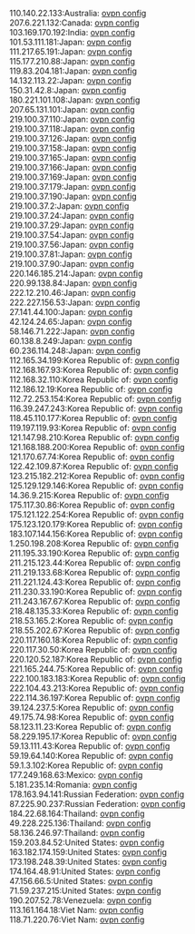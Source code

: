 110.140.22.133:Australia: [ovpn config](vpn/110_140_22_133.ovpn)  
207.6.221.132:Canada: [ovpn config](vpn/207_6_221_132.ovpn)  
103.169.170.192:India: [ovpn config](vpn/103_169_170_192.ovpn)  
101.53.111.181:Japan: [ovpn config](vpn/101_53_111_181.ovpn)  
111.217.65.191:Japan: [ovpn config](vpn/111_217_65_191.ovpn)  
115.177.210.88:Japan: [ovpn config](vpn/115_177_210_88.ovpn)  
119.83.204.181:Japan: [ovpn config](vpn/119_83_204_181.ovpn)  
14.132.113.22:Japan: [ovpn config](vpn/14_132_113_22.ovpn)  
150.31.42.8:Japan: [ovpn config](vpn/150_31_42_8.ovpn)  
180.221.101.108:Japan: [ovpn config](vpn/180_221_101_108.ovpn)  
207.65.131.101:Japan: [ovpn config](vpn/207_65_131_101.ovpn)  
219.100.37.110:Japan: [ovpn config](vpn/219_100_37_110.ovpn)  
219.100.37.118:Japan: [ovpn config](vpn/219_100_37_118.ovpn)  
219.100.37.126:Japan: [ovpn config](vpn/219_100_37_126.ovpn)  
219.100.37.158:Japan: [ovpn config](vpn/219_100_37_158.ovpn)  
219.100.37.165:Japan: [ovpn config](vpn/219_100_37_165.ovpn)  
219.100.37.166:Japan: [ovpn config](vpn/219_100_37_166.ovpn)  
219.100.37.169:Japan: [ovpn config](vpn/219_100_37_169.ovpn)  
219.100.37.179:Japan: [ovpn config](vpn/219_100_37_179.ovpn)  
219.100.37.190:Japan: [ovpn config](vpn/219_100_37_190.ovpn)  
219.100.37.2:Japan: [ovpn config](vpn/219_100_37_2.ovpn)  
219.100.37.24:Japan: [ovpn config](vpn/219_100_37_24.ovpn)  
219.100.37.29:Japan: [ovpn config](vpn/219_100_37_29.ovpn)  
219.100.37.54:Japan: [ovpn config](vpn/219_100_37_54.ovpn)  
219.100.37.56:Japan: [ovpn config](vpn/219_100_37_56.ovpn)  
219.100.37.81:Japan: [ovpn config](vpn/219_100_37_81.ovpn)  
219.100.37.90:Japan: [ovpn config](vpn/219_100_37_90.ovpn)  
220.146.185.214:Japan: [ovpn config](vpn/220_146_185_214.ovpn)  
220.99.138.84:Japan: [ovpn config](vpn/220_99_138_84.ovpn)  
222.12.210.46:Japan: [ovpn config](vpn/222_12_210_46.ovpn)  
222.227.156.53:Japan: [ovpn config](vpn/222_227_156_53.ovpn)  
27.141.44.100:Japan: [ovpn config](vpn/27_141_44_100.ovpn)  
42.124.24.65:Japan: [ovpn config](vpn/42_124_24_65.ovpn)  
58.146.71.222:Japan: [ovpn config](vpn/58_146_71_222.ovpn)  
60.138.8.249:Japan: [ovpn config](vpn/60_138_8_249.ovpn)  
60.236.114.248:Japan: [ovpn config](vpn/60_236_114_248.ovpn)  
112.165.34.199:Korea Republic of: [ovpn config](vpn/112_165_34_199.ovpn)  
112.168.167.93:Korea Republic of: [ovpn config](vpn/112_168_167_93.ovpn)  
112.168.32.110:Korea Republic of: [ovpn config](vpn/112_168_32_110.ovpn)  
112.186.12.19:Korea Republic of: [ovpn config](vpn/112_186_12_19.ovpn)  
112.72.253.154:Korea Republic of: [ovpn config](vpn/112_72_253_154.ovpn)  
116.39.247.243:Korea Republic of: [ovpn config](vpn/116_39_247_243.ovpn)  
118.45.110.177:Korea Republic of: [ovpn config](vpn/118_45_110_177.ovpn)  
119.197.119.93:Korea Republic of: [ovpn config](vpn/119_197_119_93.ovpn)  
121.147.98.210:Korea Republic of: [ovpn config](vpn/121_147_98_210.ovpn)  
121.168.188.200:Korea Republic of: [ovpn config](vpn/121_168_188_200.ovpn)  
121.170.67.74:Korea Republic of: [ovpn config](vpn/121_170_67_74.ovpn)  
122.42.109.87:Korea Republic of: [ovpn config](vpn/122_42_109_87.ovpn)  
123.215.182.212:Korea Republic of: [ovpn config](vpn/123_215_182_212.ovpn)  
125.129.129.146:Korea Republic of: [ovpn config](vpn/125_129_129_146.ovpn)  
14.36.9.215:Korea Republic of: [ovpn config](vpn/14_36_9_215.ovpn)  
175.117.30.86:Korea Republic of: [ovpn config](vpn/175_117_30_86.ovpn)  
175.121.122.254:Korea Republic of: [ovpn config](vpn/175_121_122_254.ovpn)  
175.123.120.179:Korea Republic of: [ovpn config](vpn/175_123_120_179.ovpn)  
183.107.144.156:Korea Republic of: [ovpn config](vpn/183_107_144_156.ovpn)  
1.250.198.208:Korea Republic of: [ovpn config](vpn/1_250_198_208.ovpn)  
211.195.33.190:Korea Republic of: [ovpn config](vpn/211_195_33_190.ovpn)  
211.215.123.44:Korea Republic of: [ovpn config](vpn/211_215_123_44.ovpn)  
211.219.133.68:Korea Republic of: [ovpn config](vpn/211_219_133_68.ovpn)  
211.221.124.43:Korea Republic of: [ovpn config](vpn/211_221_124_43.ovpn)  
211.230.33.190:Korea Republic of: [ovpn config](vpn/211_230_33_190.ovpn)  
211.243.167.67:Korea Republic of: [ovpn config](vpn/211_243_167_67.ovpn)  
218.48.135.33:Korea Republic of: [ovpn config](vpn/218_48_135_33.ovpn)  
218.53.165.2:Korea Republic of: [ovpn config](vpn/218_53_165_2.ovpn)  
218.55.202.67:Korea Republic of: [ovpn config](vpn/218_55_202_67.ovpn)  
220.117.160.18:Korea Republic of: [ovpn config](vpn/220_117_160_18.ovpn)  
220.117.30.50:Korea Republic of: [ovpn config](vpn/220_117_30_50.ovpn)  
220.120.52.187:Korea Republic of: [ovpn config](vpn/220_120_52_187.ovpn)  
221.165.244.75:Korea Republic of: [ovpn config](vpn/221_165_244_75.ovpn)  
222.100.183.183:Korea Republic of: [ovpn config](vpn/222_100_183_183.ovpn)  
222.104.43.213:Korea Republic of: [ovpn config](vpn/222_104_43_213.ovpn)  
222.114.36.197:Korea Republic of: [ovpn config](vpn/222_114_36_197.ovpn)  
39.124.237.5:Korea Republic of: [ovpn config](vpn/39_124_237_5.ovpn)  
49.175.74.98:Korea Republic of: [ovpn config](vpn/49_175_74_98.ovpn)  
58.123.11.23:Korea Republic of: [ovpn config](vpn/58_123_11_23.ovpn)  
58.229.195.17:Korea Republic of: [ovpn config](vpn/58_229_195_17.ovpn)  
59.13.111.43:Korea Republic of: [ovpn config](vpn/59_13_111_43.ovpn)  
59.19.64.140:Korea Republic of: [ovpn config](vpn/59_19_64_140.ovpn)  
59.1.3.102:Korea Republic of: [ovpn config](vpn/59_1_3_102.ovpn)  
177.249.168.63:Mexico: [ovpn config](vpn/177_249_168_63.ovpn)  
5.181.235.14:Romania: [ovpn config](vpn/5_181_235_14.ovpn)  
178.163.94.141:Russian Federation: [ovpn config](vpn/178_163_94_141.ovpn)  
87.225.90.237:Russian Federation: [ovpn config](vpn/87_225_90_237.ovpn)  
184.22.68.164:Thailand: [ovpn config](vpn/184_22_68_164.ovpn)  
49.228.225.136:Thailand: [ovpn config](vpn/49_228_225_136.ovpn)  
58.136.246.97:Thailand: [ovpn config](vpn/58_136_246_97.ovpn)  
159.203.84.52:United States: [ovpn config](vpn/159_203_84_52.ovpn)  
163.182.174.159:United States: [ovpn config](vpn/163_182_174_159.ovpn)  
173.198.248.39:United States: [ovpn config](vpn/173_198_248_39.ovpn)  
174.164.48.91:United States: [ovpn config](vpn/174_164_48_91.ovpn)  
47.156.66.5:United States: [ovpn config](vpn/47_156_66_5.ovpn)  
71.59.237.215:United States: [ovpn config](vpn/71_59_237_215.ovpn)  
190.207.52.78:Venezuela: [ovpn config](vpn/190_207_52_78.ovpn)  
113.161.164.18:Viet Nam: [ovpn config](vpn/113_161_164_18.ovpn)  
118.71.220.76:Viet Nam: [ovpn config](vpn/118_71_220_76.ovpn)  
